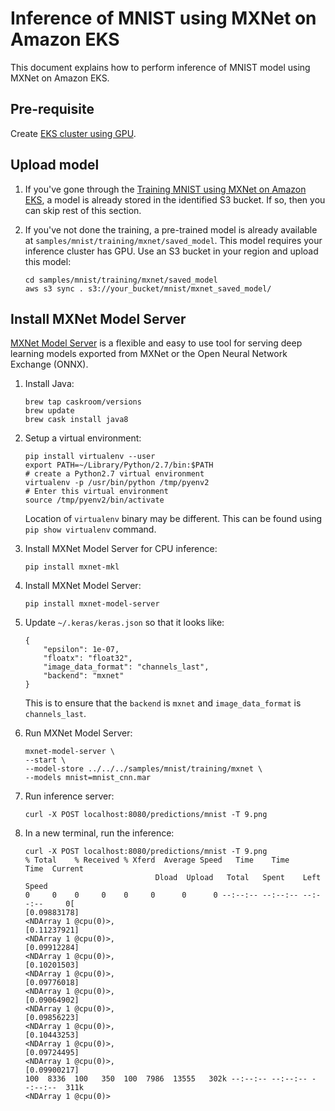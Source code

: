 # Inference of MNIST using MXNet on Amazon EKS

This document explains how to perform inference of MNIST model using MXNet on Amazon EKS.

## Pre-requisite

Create [EKS cluster using GPU](../../eks-gpu.md).

## Upload model

1. If you've gone through the [Training MNIST using MXNet on Amazon EKS](../training/mxnet.md), a model is already stored in the identified S3 bucket. If so, then you can skip rest of this section.

1. If you've not done the training, a pre-trained model is already available at `samples/mnist/training/mxnet/saved_model`. This model requires your inference cluster has GPU. Use an S3 bucket in your region and upload this model:

   ```
   cd samples/mnist/training/mxnet/saved_model
   aws s3 sync . s3://your_bucket/mnist/mxnet_saved_model/
   ```

## Install MXNet Model Server

[MXNet Model Server](https://github.com/awslabs/mxnet-model-server) is a flexible and easy to use tool for serving deep learning models exported from MXNet or the Open Neural Network Exchange (ONNX).

1. Install Java:

	```
	brew tap caskroom/versions
	brew update
	brew cask install java8
	```

1. Setup a virtual environment:

	```
	pip install virtualenv --user
	export PATH=~/Library/Python/2.7/bin:$PATH
	# create a Python2.7 virtual environment
	virtualenv -p /usr/bin/python /tmp/pyenv2
	# Enter this virtual environment
	source /tmp/pyenv2/bin/activate
	```

	Location of `virtualenv` binary may be different. This can be found using `pip show virtualenv` command.

1. Install MXNet Model Server for CPU inference:

   ```
   pip install mxnet-mkl
   ```

1. Install MXNet Model Server:

	```
	pip install mxnet-model-server
	```

1. Update `~/.keras/keras.json` so that it looks like:

	```
	{
	    "epsilon": 1e-07, 
	    "floatx": "float32", 
	    "image_data_format": "channels_last", 
	    "backend": "mxnet"
	}
	```

	This is to ensure that the `backend` is `mxnet` and `image_data_format` is `channels_last`.

1. Run MXNet Model Server:

	```
	mxnet-model-server \
	--start \
	--model-store ../../../samples/mnist/training/mxnet \
	--models mnist=mnist_cnn.mar
	```

1. Run inference server:

	```
	curl -X POST localhost:8080/predictions/mnist -T 9.png
	```

1. In a new terminal, run the inference:

	```
	curl -X POST localhost:8080/predictions/mnist -T 9.png
	% Total    % Received % Xferd  Average Speed   Time    Time     Time  Current
	                             Dload  Upload   Total   Spent    Left  Speed
	0     0    0     0    0     0      0      0 --:--:-- --:--:-- --:--:--     0[
	[0.09883178]
	<NDArray 1 @cpu(0)>, 
	[0.11237921]
	<NDArray 1 @cpu(0)>, 
	[0.09912284]
	<NDArray 1 @cpu(0)>, 
	[0.10201503]
	<NDArray 1 @cpu(0)>, 
	[0.09776018]
	<NDArray 1 @cpu(0)>, 
	[0.09064902]
	<NDArray 1 @cpu(0)>, 
	[0.09856223]
	<NDArray 1 @cpu(0)>, 
	[0.10443253]
	<NDArray 1 @cpu(0)>, 
	[0.09724495]
	<NDArray 1 @cpu(0)>, 
	[0.09900217]
	100  8336  100   350  100  7986  13555   302k --:--:-- --:--:-- --:--:--  311k
	<NDArray 1 @cpu(0)>
	```

